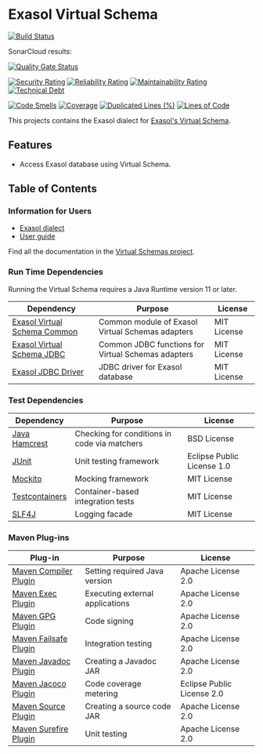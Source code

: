 # Exasol Virtual Schema 

[![Build Status](https://travis-ci.com/exasol/exasol-virtual-schema.svg?branch=master)](https://travis-ci.com/exasol/exasol-virtual-schema)

SonarCloud results:

[![Quality Gate Status](https://sonarcloud.io/api/project_badges/measure?project=com.exasol%3Aexasol-virtual-schema&metric=alert_status)](https://sonarcloud.io/dashboard?id=com.exasol%3Aexasol-virtual-schema)

[![Security Rating](https://sonarcloud.io/api/project_badges/measure?project=com.exasol%3Aexasol-virtual-schema&metric=security_rating)](https://sonarcloud.io/dashboard?id=com.exasol%3Aexasol-virtual-schema)
[![Reliability Rating](https://sonarcloud.io/api/project_badges/measure?project=com.exasol%3Aexasol-virtual-schema&metric=reliability_rating)](https://sonarcloud.io/dashboard?id=com.exasol%3Aexasol-virtual-schema)
[![Maintainability Rating](https://sonarcloud.io/api/project_badges/measure?project=com.exasol%3Aexasol-virtual-schema&metric=sqale_rating)](https://sonarcloud.io/dashboard?id=com.exasol%3Aexasol-virtual-schema)
[![Technical Debt](https://sonarcloud.io/api/project_badges/measure?project=com.exasol%3Aexasol-virtual-schema&metric=sqale_index)](https://sonarcloud.io/dashboard?id=com.exasol%3Aexasol-virtual-schema)

[![Code Smells](https://sonarcloud.io/api/project_badges/measure?project=com.exasol%3Aexasol-virtual-schema&metric=code_smells)](https://sonarcloud.io/dashboard?id=com.exasol%3Aexasol-virtual-schema)
[![Coverage](https://sonarcloud.io/api/project_badges/measure?project=com.exasol%3Aexasol-virtual-schema&metric=coverage)](https://sonarcloud.io/dashboard?id=com.exasol%3Aexasol-virtual-schema)
[![Duplicated Lines (%)](https://sonarcloud.io/api/project_badges/measure?project=com.exasol%3Aexasol-virtual-schema&metric=duplicated_lines_density)](https://sonarcloud.io/dashboard?id=com.exasol%3Aexasol-virtual-schema)
[![Lines of Code](https://sonarcloud.io/api/project_badges/measure?project=com.exasol%3Aexasol-virtual-schema&metric=ncloc)](https://sonarcloud.io/dashboard?id=com.exasol%3Aexasol-virtual-schema)

This projects contains the Exasol dialect for [Exasol's Virtual Schema][virtual-schemas].

## Features

* Access Exasol database using Virtual Schema.

## Table of Contents

### Information for Users

* [Exasol dialect](doc/dialects/exasol.md)
* [User guide][user-guide]

Find all the documentation in the [Virtual Schemas project][vs-doc].

### Run Time Dependencies

Running the Virtual Schema requires a Java Runtime version 11 or later.

| Dependency                                                                          | Purpose                                                | License                       |
|-------------------------------------------------------------------------------------|--------------------------------------------------------|-------------------------------|
| [Exasol Virtual Schema Common](https://github.com/exasol/virtual-schema-common-java)| Common module of Exasol Virtual Schemas adapters       | MIT License                   |
| [Exasol Virtual Schema JDBC](https://github.com/exasol/virtual-schema-common-jdbc)  | Common JDBC functions for Virtual Schemas adapters     | MIT License                   |
| [Exasol JDBC Driver](https://www.exasol.com/portal/display/DOWNLOAD/Exasol+Download+Section)  | JDBC driver for Exasol database              | MIT License                   |

### Test Dependencies

| Dependency                                                                          | Purpose                                                | License                       |
|-------------------------------------------------------------------------------------|--------------------------------------------------------|-------------------------------|
| [Java Hamcrest](http://hamcrest.org/JavaHamcrest/)                                  | Checking for conditions in code via matchers           | BSD License                   |
| [JUnit](https://junit.org/junit5)                                                   | Unit testing framework                                 | Eclipse Public License 1.0    |
| [Mockito](http://site.mockito.org/)                                                 | Mocking framework                                      | MIT License                   |
| [Testcontainers](https://www.testcontainers.org/)                                   | Container-based integration tests                      | MIT License                   |
| [SLF4J](http://www.slf4j.org/)                                                      | Logging facade                                         | MIT License                   |


### Maven Plug-ins

| Plug-in                                                                             | Purpose                                                | License                       |
|-------------------------------------------------------------------------------------|--------------------------------------------------------|-------------------------------|
| [Maven Compiler Plugin](https://maven.apache.org/plugins/maven-compiler-plugin/)    | Setting required Java version                          | Apache License 2.0            |
| [Maven Exec Plugin](https://www.mojohaus.org/exec-maven-plugin/)                    | Executing external applications                        | Apache License 2.0            |
| [Maven GPG Plugin](https://maven.apache.org/plugins/maven-gpg-plugin/)              | Code signing                                           | Apache License 2.0            |
| [Maven Failsafe Plugin](https://maven.apache.org/surefire/maven-surefire-plugin/)   | Integration testing                                    | Apache License 2.0            |
| [Maven Javadoc Plugin](https://maven.apache.org/plugins/maven-javadoc-plugin/)      | Creating a Javadoc JAR                                 | Apache License 2.0            |
| [Maven Jacoco Plugin](https://www.eclemma.org/jacoco/trunk/doc/maven.html)          | Code coverage metering                                 | Eclipse Public License 2.0    |
| [Maven Source Plugin](https://maven.apache.org/plugins/maven-source-plugin/)        | Creating a source code JAR                             | Apache License 2.0            |
| [Maven Surefire Plugin](https://maven.apache.org/surefire/maven-surefire-plugin/)   | Unit testing                                           | Apache License 2.0            |

[user-guide]: https://github.com/exasol/virtual-schemas/blob/master/doc/user-guide/user_guide.md#using-the-adapter
[virtual-schemas]: https://github.com/exasol/virtual-schemas
[vs-doc]: https://github.com/exasol/virtual-schemas/tree/master/doc